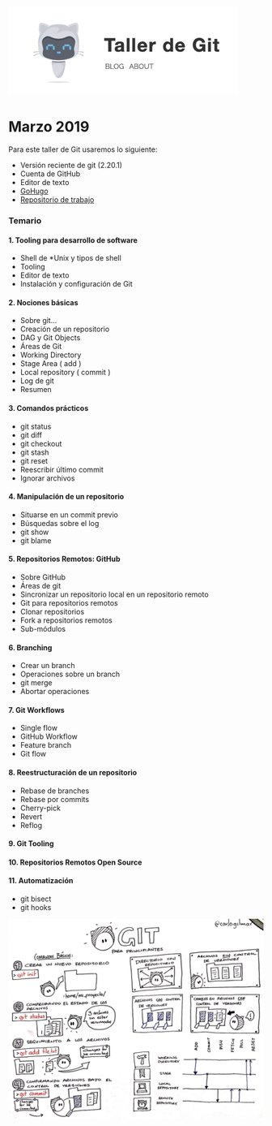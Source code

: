 # ![](/assets/import.png)

# Marzo 2019

Para este taller de Git usaremos lo siguiente:

* Versión reciente de git \(2.20.1\)
* Cuenta de GitHub
* Editor de texto
* [GoHugo](https://gohugo.io/)
* [Repositorio de trabajo](https://github.com/carlogilmar/dummy_blog_project)

### Temario

#### 1. Tooling para desarrollo de software

* Shell de \*Unix y tipos de shell
* Tooling
* Editor de texto
* Instalación y configuración de Git

#### 2. Nociones básicas

* Sobre git...
* Creación de un repositorio
* DAG y Git Objects
* Áreas de Git
* Working Directory
* Stage Area \( add \)
* Local repository \( commit \)
* Log de git
* Resumen

#### 3. Comandos prácticos

* git status
* git diff
* git checkout
* git stash
* git reset
* Reescribir último commit
* Ignorar archivos

#### 4. Manipulación de un repositorio

* Situarse en un commit previo
* Búsquedas sobre el log
* git show
* git blame

#### 5. Repositorios Remotos: GitHub

* Sobre GitHub
* Áreas de git
* Sincronizar un repositorio local en un repositorio remoto
* Git para repositorios remotos
* Clonar repositorios
* Fork a repositorios remotos
* Sub-módulos

#### 6. Branching

* Crear un branch
* Operaciones sobre un branch
* git merge
* Abortar operaciones

#### 7. Git Workflows

* Single flow
* GitHub Workflow
* Feature branch
* Git flow

#### 8. Reestructuración de un repositorio

* Rebase de branches
* Rebase por commits
* Cherry-pick
* Revert
* Reflog

#### 9. Git Tooling

#### 10. Repositorios Remotos Open Source

#### 11. Automatización

* git bisect
* git hooks

![](/assets/git1.png)

